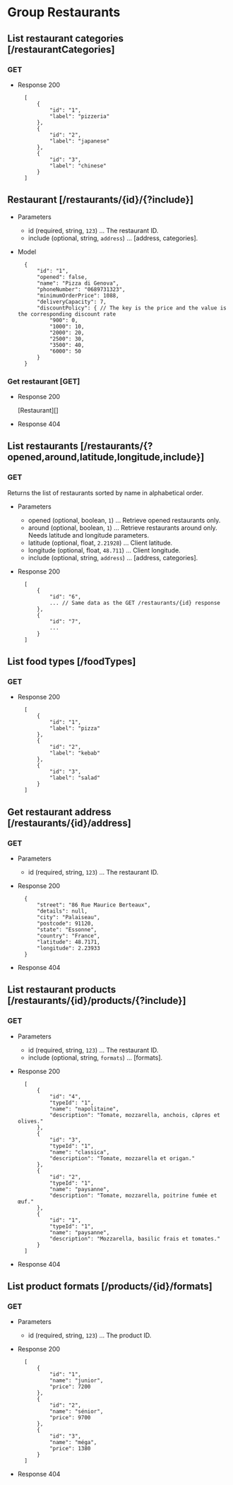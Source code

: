 # Group Restaurants

## List restaurant categories [/restaurantCategories]

### GET

+ Response 200

        [
            {
                "id": "1",
                "label": "pizzeria"
            },
            {
                "id": "2",
                "label": "japanese"
            },
            {
                "id": "3",
                "label": "chinese"
            }
        ]

## Restaurant [/restaurants/{id}/{?include}]

+ Parameters

    + id (required, string, `123`) ... The restaurant ID.
    + include (optional, string, `address`) ... [address, categories].
    
+ Model

        {
            "id": "1",
            "opened": false,
            "name": "Pizza di Genova",
            "phoneNumber": "0689731323",
            "minimumOrderPrice": 1088,
            "deliveryCapacity": 7,
            "discountPolicy": { // The key is the price and the value is the corresponding discount rate
                "900": 0,
                "1000": 10,
                "2000": 20,
                "2500": 30,
                "3500": 40,
                "6000": 50
            }
        }

### Get restaurant [GET]

+ Response 200

    [Restaurant][]
    
+ Response 404

## List restaurants [/restaurants/{?opened,around,latitude,longitude,include}]

### GET

Returns the list of restaurants sorted by name in alphabetical order.

+ Parameters

    + opened (optional, boolean, `1`) ... Retrieve opened restaurants only.
    + around (optional, boolean, `1`) ... Retrieve restaurants around only. Needs latitude and longitude parameters.
    + latitude (optional, float, `2.21928`) ... Client latitude.
    + longitude (optional, float, `48.711`) ... Client longitude.
    + include (optional, string, `address`) ... [address, categories].

+ Response 200

        [
            {
                "id": "6",
                ... // Same data as the GET /restaurants/{id} response
            },
            {
                "id": "7",
                ...
            }
        ]

## List food types [/foodTypes]

### GET

+ Response 200

        [
            {
                "id": "1",
                "label": "pizza"
            },
            {
                "id": "2",
                "label": "kebab"
            },
            {
                "id": "3",
                "label": "salad"
            }
        ]

## Get restaurant address  [/restaurants/{id}/address]

### GET

+ Parameters

    + id (required, string, `123`) ... The restaurant ID.
    
+ Response 200

        {
            "street": "86 Rue Maurice Berteaux",
            "details": null,
            "city": "Palaiseau",
            "postcode": 91120,
            "state": "Essonne",
            "country": "France",
            "latitude": 48.7171,
            "longitude": 2.23933
        }

+ Response 404

## List restaurant products  [/restaurants/{id}/products/{?include}]

### GET

+ Parameters

    + id (required, string, `123`) ... The restaurant ID.
    + include (optional, string, `formats`) ... [formats].

+ Response 200

        [
            {
                "id": "4",
                "typeId": "1",
                "name": "napolitaine",
                "description": "Tomate, mozzarella, anchois, câpres et olives."
            },
            {
                "id": "3",
                "typeId": "1",
                "name": "classica",
                "description": "Tomate, mozzarella et origan."
            },
            {
                "id": "2",
                "typeId": "1",
                "name": "paysanne",
                "description": "Tomate, mozzarella, poitrine fumée et œuf."
            },
            {
                "id": "1",
                "typeId": "1",
                "name": "paysanne",
                "description": "Mozzarella, basilic frais et tomates."
            }
        ]

+ Response 404

## List product formats  [/products/{id}/formats]

### GET

+ Parameters

    + id (required, string, `123`) ... The product ID.

+ Response 200

        [
            {
                "id": "1",
                "name": "junior",
                "price": 7200
            },
            {
                "id": "2",
                "name": "sénior",
                "price": 9700
            },
            {
                "id": "3",
                "name": "méga",
                "price": 1380
            }
        ]

+ Response 404
